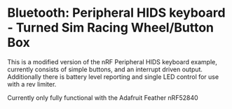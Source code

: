 # Bluetooth: Peripheral HIDS keyboard - Turned Sim Racing Wheel/Button Box

This is a modified version of the nRF Peripheral HIDS keyboard example, currently consists of simple buttons, and an interrupt driven output.  Additionally there is battery level reporting and single LED control for use with a rev limiter.

Currently only fully functional with the Adafruit Feather nRF52840